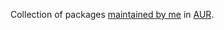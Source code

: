 Collection of packages [maintained by me](https://aur.archlinux.org/packages.php?K=ivan_p&SeB=m) in [AUR](https://aur.archlinux.org/).
